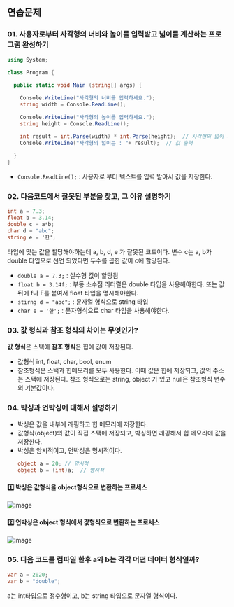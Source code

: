 ## 연습문제
### 01. 사용자로부터 사각형의 너비와 높이를 입력받고 넓이를 계산하는 프로그램 완성하기
```c#
using System; 

class Program {
  
  public static void Main (string[] args) {

    Console.WriteLine("사각형의 너비를 입력하세요.");
    string width = Console.ReadLine();

    Console.WriteLine("사각형의 높이를 입력하세요.");
    string height = Console.ReadLine();

    int result = int.Parse(width) * int.Parse(height);  // 사각형의 넓이 계산
    Console.WriteLine("사각형의 넓이는 : "+ result);  // 값 출력
    
  }
}

```

- `Console.ReadLine();` : 사용자로 부터 텍스트를 입력 받아서 값을 저장한다.

### 02. 다음코드에서 잘못된 부분을 찾고, 그 이유 설명하기
```C#
int a = 7.3;
float b = 3.14;
double c = a*b;
char d = "abc";
string e = '한';
```
타입에 맞는 값을 할당해야하는데 a, b, d, e 가 잘못된 코드이다. 
변수 c는 a, b가 double 타입으로 선언 되었다면 두수를 곱한 값이 c에 할당된다.

- `double a = 7.3;` : 실수형 값이 할당됨
- `float b = 3.14f;` : 부동 소수점 리터럴은 double 타입을 사용해야한다. 또는 값 뒤에 f나 F를 붙여서 float 타입을 명시해야한다.
- `stirng d = "abc";` : 문자열 형식으로 string 타입
- `char e = '한';` : 문자형식으로 char 타입을 사용해야한다.

### 03. 값 형식과 참조 형식의 차이는 무엇인가? 
**값 형식**은 스택에 **참조 형식**은 힙에 값이 저장된다. 
- 값형식 int, float, char, bool, enum
- 참조형식은 스택과 힙메모리를 모두 사용한다. 이때 값은 힙에 저장되고, 값의 주소는 스택에 저장된다. 참조 형식으로는 string, object 가 있고 null은 참조형식 변수의 기본값이다.

### 04. 박싱과 언박싱에 대해서 설명하기

- 박싱은 값을 내부에 래핑하고 힙 메모리에 저장한다.
- 값형삭(object)의 값이 직접 스택에 저장되고, 박싱하면 래핑해서 힙 메모리에 값을 저장한다.
- 박싱은 암시적이고, 언박싱은 명시적이다.
  ```C#
  object a = 20; // 암시적
  object b = (int)a;  // 명시적
  ```


#### 1️⃣ 박싱은 값형식을 object형식으로 변환하는 프로세스
![image](https://github.com/THIS-IS-CSHARP/THIS-IS-CSHARP/assets/107483199/da45e218-2cd7-4619-a7d5-a87f75e926ac)

#### 2️⃣ 언박싱은 object 형식에서 값형식으로 변환하는 프로세스
![image](https://github.com/THIS-IS-CSHARP/THIS-IS-CSHARP/assets/107483199/f8d9b1ff-15e6-4f17-a8c4-a05ccd3d546e)


### 05. 다음 코드를 컴파일 한후 a와 b는 각각 어떤 데이터 형식일까?
```C#
var a = 2020;
var b = "double";
```
a는 int타입으로 정수형이고, b는 string 타입으로 문자열 형식이다.
